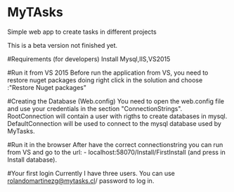 # MyTAsks
Simple web app to create tasks in different projects

This is a beta version not finished yet. 

#Requirements (for developers)
Install Mysql,IIS,VS2015

#Run it from VS 2015
Before run the application from VS, you need to restore nuget packages doing right click in the solution and choose :"Restore Nuget packages"

#Creating the Database (Web.config)
You need to open the web.config file and use your credentials in the section "ConnectionStrings". 
RootConnection will contain a user with rigths to create databases in mysql.
DefaultConnection will be used to connect to the mysql database used by MyTasks.

#Run it in the browser
After have the correct connectionstring you can run from VS and go to the url: - localhost:58070/Install/FirstInstall (and press in Install database).

#Your first login
Currently I have three users. You can use rolandomartinezg@mytasks.cl/ password to log in.






